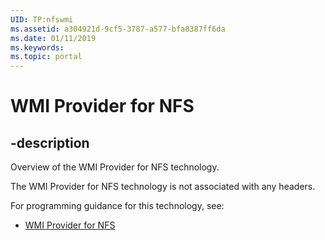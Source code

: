 ```yaml
---
UID: TP:nfswmi
ms.assetid: a304921d-9cf5-3787-a577-bfa8387ff6da
ms.date: 01/11/2019
ms.keywords: 
ms.topic: portal
---
```


# WMI Provider for NFS

## -description

Overview of the WMI Provider for NFS technology.

The WMI Provider for NFS technology is not associated with any headers.

For programming guidance for this technology, see:
* [WMI Provider for NFS](/windows/desktop/nfswmi)

